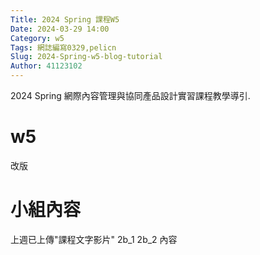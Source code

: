 ```yaml
---
Title: 2024 Spring 課程W5
Date: 2024-03-29 14:00
Category: w5
Tags: 網誌編寫0329,pelicn
Slug: 2024-Spring-w5-blog-tutorial
Author: 41123102
---
```


2024 Spring 網際內容管理與協同產品設計實習課程教學導引.

<!-- PELICAN_END_SUMMARY -->

# w5
改版
# 小組內容
上週已上傳"課程文字影片"
2b_1 2b_2 內容

